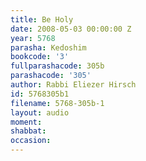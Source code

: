```yaml
---
title: Be Holy
date: 2008-05-03 00:00:00 Z
year: 5768
parasha: Kedoshim
bookcode: '3'
fullparashacode: 305b
parashacode: '305'
author: Rabbi Eliezer Hirsch
id: 5768305b1
filename: 5768-305b-1
layout: audio
moment: 
shabbat: 
occasion: 
---
```


